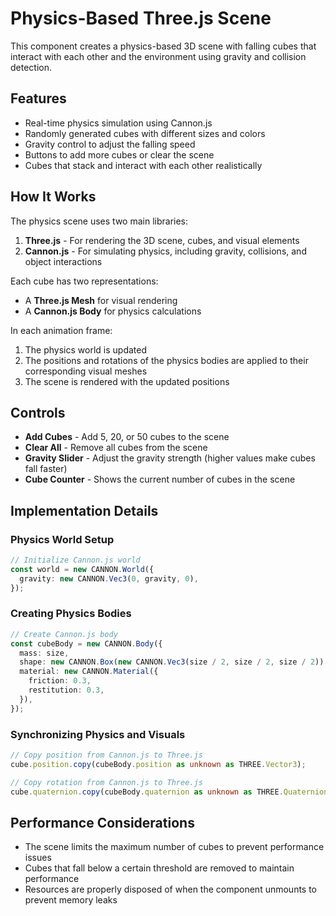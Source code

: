# Physics-Based Three.js Scene

This component creates a physics-based 3D scene with falling cubes that interact with each other and the environment using gravity and collision detection.

## Features

- Real-time physics simulation using Cannon.js
- Randomly generated cubes with different sizes and colors
- Gravity control to adjust the falling speed
- Buttons to add more cubes or clear the scene
- Cubes that stack and interact with each other realistically

## How It Works

The physics scene uses two main libraries:

1. **Three.js** - For rendering the 3D scene, cubes, and visual elements
2. **Cannon.js** - For simulating physics, including gravity, collisions, and object interactions

Each cube has two representations:
- A **Three.js Mesh** for visual rendering
- A **Cannon.js Body** for physics calculations

In each animation frame:
1. The physics world is updated
2. The positions and rotations of the physics bodies are applied to their corresponding visual meshes
3. The scene is rendered with the updated positions

## Controls

- **Add Cubes** - Add 5, 20, or 50 cubes to the scene
- **Clear All** - Remove all cubes from the scene
- **Gravity Slider** - Adjust the gravity strength (higher values make cubes fall faster)
- **Cube Counter** - Shows the current number of cubes in the scene

## Implementation Details

### Physics World Setup

```typescript
// Initialize Cannon.js world
const world = new CANNON.World({
  gravity: new CANNON.Vec3(0, gravity, 0),
});
```

### Creating Physics Bodies

```typescript
// Create Cannon.js body
const cubeBody = new CANNON.Body({
  mass: size,
  shape: new CANNON.Box(new CANNON.Vec3(size / 2, size / 2, size / 2)),
  material: new CANNON.Material({
    friction: 0.3,
    restitution: 0.3,
  }),
});
```

### Synchronizing Physics and Visuals

```typescript
// Copy position from Cannon.js to Three.js
cube.position.copy(cubeBody.position as unknown as THREE.Vector3);

// Copy rotation from Cannon.js to Three.js
cube.quaternion.copy(cubeBody.quaternion as unknown as THREE.Quaternion);
```

## Performance Considerations

- The scene limits the maximum number of cubes to prevent performance issues
- Cubes that fall below a certain threshold are removed to maintain performance
- Resources are properly disposed of when the component unmounts to prevent memory leaks 